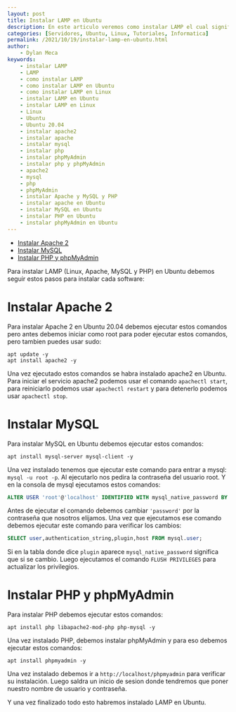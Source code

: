 ```yaml
---
layout: post
title: Instalar LAMP en Ubuntu
description: En este articulo veremos como instalar LAMP el cual significa (Linux, Apache, MySQL y PHP) en Ubuntu 20.04, pero tambien instalaremos phpMyAdmin. Esta instalación nos permitira tener un sitio web con una base de datos
categories: [Servidores, Ubuntu, Linux, Tutoriales, Informatica]
permalink: /2021/10/19/instalar-lamp-en-ubuntu.html
author:
    - Dylan Meca
keywords:
    - instalar LAMP
    - LAMP
    - como instalar LAMP
    - como instalar LAMP en Ubuntu
    - como instalar LAMP en Linux
    - instalar LAMP en Ubuntu
    - instalar LAMP en Linux
    - Linux
    - Ubuntu
    - Ubuntu 20.04
    - instalar apache2
    - instalar apache
    - instalar mysql
    - instalar php
    - instalar phpMyAdmin
    - instalar php y phpMyAdmin
    - apache2
    - mysql
    - php
    - phpMyAdmin
    - instalar Apache y MySQL y PHP
    - instalar apache en Ubuntu
    - instalar MySQL en Ubuntu
    - instalar PHP en Ubuntu
    - instalar phpMyAdmin en Ubuntu
---
```


- [Instalar Apache 2](#instalar-apache-2)
- [Instalar MySQL](#instalar-mysql)
- [Instalar PHP y phpMyAdmin](#instalar-php-y-phpmyadmin)

Para instalar LAMP (Linux, Apache, MySQL y PHP) en Ubuntu debemos seguir estos pasos para instalar cada software:

# Instalar Apache 2

Para instalar Apache 2 en Ubuntu 20.04 debemos ejecutar estos comandos pero antes debemos iniciar como root para poder ejecutar estos comandos, pero tambien puedes usar sudo:

```shell
apt update -y
apt install apache2 -y
```

Una vez ejecutado estos comandos se habra instalado apache2 en Ubuntu. Para iniciar el servicio apache2 podemos usar el comando ``` apachectl start ```, para reiniciarlo podemos usar ```apachectl restart``` y para detenerlo podemos usar ```apachectl stop```.

# Instalar MySQL

Para instalar MySQL en Ubuntu debemos ejecutar estos comandos:

```shell
apt install mysql-server mysql-client -y
```

Una vez instalado tenemos que ejecutar este comando para entrar a mysql: ```mysql -u root -p```. Al ejecutarlo nos pedira la contraseña del usuario root. Y en la consola de mysql ejecutamos estos comandos:

```sql
ALTER USER 'root'@'localhost' IDENTIFIED WITH mysql_native_password BY 'password';
```

Antes de ejecutar el comando debemos cambiar ```'password'``` por la contraseña que nosotros elijamos. Una vez que ejecutamos ese comando debemos ejecutar este comando para verificar los cambios:

```sql
SELECT user,authentication_string,plugin,host FROM mysql.user;
```

Si en la tabla donde dice ```plugin``` aparece ```mysql_native_password``` significa que si se cambio. Luego ejecutamos el comando ```FLUSH PRIVILEGES``` para actualizar los privilegios. 

# Instalar PHP y phpMyAdmin

Para instalar PHP debemos ejecutar estos comandos:

```shell
apt install php libapache2-mod-php php-mysql -y
```

Una vez instalado PHP, debemos instalar phpMyAdmin y para eso debemos ejecutar estos comandos:

```shell
apt install phpmyadmin -y
```

Una vez instalado debemos ir a ```http://localhost/phpmyadmin``` para verificar su instalación. Luego saldra un inicio de sesion donde tendremos que poner nuestro nombre de usuario y contraseña.

Y una vez finalizado todo esto habremos instalado LAMP en Ubuntu.
